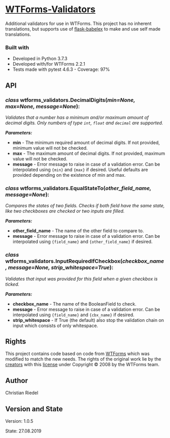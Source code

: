 # [WTForms-Validators](https://github.com/Cielquan/WTForms-Validators)

Additional validators for use in WTForms. This project has no inherent translations, but supports use of 
[flask-babelex](https://github.com/mrjoes/flask-babelex/) to make and use self made translations.

### Built with
* Developed in Python 3.7.3
* Developed with/for WTForms 2.2.1
* Tests made with pytest 4.6.3 - Coverage: 97%

## API

### *class* **wtforms_validators.DecimalDigits**(*min=None, max=None, message=None*):

*Validates that a number has a minimum and/or maximum amount of decimal digits.*
*Only numbers of type `int`, `float` and `decimal` are supported.*

***Parameters:***
* **min** - The minimum required amount of decimal digits. If not provided, minimum value will not be checked.
* **max** - The maximum amount of decimal digits. If not provided, maximum value will not be checked.
* **message** - Error message to raise in case of a validation error. Can be interpolated using `{min}` and `{max}` 
if desired. Useful defaults are provided depending on the existence of min and max. 

### *class* **wtforms_validators.EqualStateTo**(*other_field_name, message=None*):

*Compares the states of two fields.*
*Checks if both field have the same state, like two checkboxes are checked or two inputs are filled.*

***Parameters:***
* **other_field_name** - The name of the other field to compare to.
* **message** - Error message to raise in case of a validation error. Can be interpolated using `{field_name}` 
and `{other_field_name}` if desired.

### *class* **wtforms_validators.InputRequiredIfCheckbox**(*checkbox_name, message=None, strip_whitespace=True*):

*Validates that input was provided for this field when a given checkbox is ticked.*

***Parameters:***
* **checkbox_name** - The name of the BooleanField to check.
* **message** - Error message to raise in case of a validation error. Can be interpolated using `{field_name}` 
and `{cbx_name}` if desired.
* **strip_whitespace** - If True (the default) also stop the validation chain on input which consists of 
only whitespace.

## Rights
This project contains code based on code from [WTForms](https://github.com/wtforms/wtforms) which was modified to 
match the new needs. The rights of the original work lie by the [creators](https://github.com/wtforms) with this 
[license](https://github.com/wtforms/wtforms/blob/master/LICENSE.rst) under Copyright © 2008 by the WTForms team.

## Author
Christian Riedel

## Version and State
Version: 1.0.5

State: 27.08.2019
